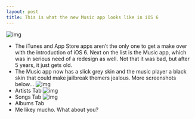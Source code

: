 ```yaml
---
layout: post
title: This is what the new Music app looks like in iOS 6
---
```

![img](http://media.idownloadblog.com/wp-content/uploads/2012/06/Music-iOS-6-4.jpeg)
* The iTunes and App Store apps aren’t the only one to get a make over with the introduction of iOS 6. Next on the list is the Music app, which was in serious need of a redesign as well. Not that it was bad, but after 5 years, it just gets old.
* The Music app now has a slick grey skin and the music player a black skin that could make jailbreak themers jealous. More screenshots below…
![img](http://media.idownloadblog.com/wp-content/uploads/2012/06/Music-iOS-6-1.jpeg)
* Artists Tab
![img](http://media.idownloadblog.com/wp-content/uploads/2012/06/Music-iOS-6-2.jpeg)
* Songs Tab
![img](http://media.idownloadblog.com/wp-content/uploads/2012/06/Music-iOS-6-3.jpeg)
* Albums Tab
* Me likey mucho. What about you?

